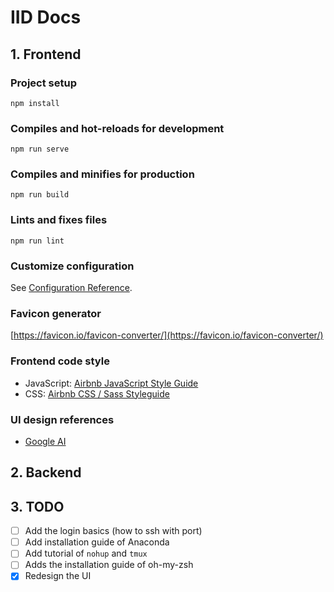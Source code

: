 # IID Docs

## 1. Frontend

### Project setup

```
npm install
```

### Compiles and hot-reloads for development
```
npm run serve
```

### Compiles and minifies for production
```
npm run build
```

### Lints and fixes files
```
npm run lint
```

### Customize configuration
See [Configuration Reference](https://cli.vuejs.org/config/).

### Favicon generator

[https://favicon.io/favicon-converter/](https://favicon.io/favicon-converter/)

### Frontend code style

- JavaScript: [Airbnb JavaScript Style Guide](https://github.com/airbnb/javascript)
- CSS: [Airbnb CSS / Sass Styleguide](https://github.com/airbnb/css)

### UI design references

- [Google AI](https://ai.google/)

## 2. Backend

## 3. TODO

- [ ] Add the login basics (how to ssh with port)
- [ ] Add installation guide of Anaconda
- [ ] Add tutorial of `nohup` and `tmux`
- [ ] Adds the installation guide of oh-my-zsh
- [x] Redesign the UI
